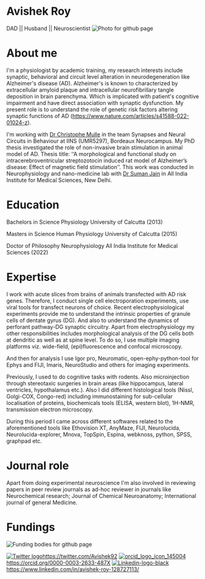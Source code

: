# Avishek Roy 
DAD || Husband || Neuroscientist
![Photo for github page](https://github.com/Avishek92/avishek.roy.github.io/assets/86578383/d7dabd2e-250f-4c0f-85d8-0a3564a73ba9)




# About me

I'm a physiologist by academic training, my research interests include synaptic, behavioral and circuit level alteration in neurodegeneration like Alzheimer's disease (AD).
Alzheimer's is known to characterized by extracellular amyloid plaque and intracellular neurofibrillary tangle deposition in brain parenchyma. Which is implicated with patient's cognitive impairment and have direct association with synaptic dysfunction. My present role is to understand the role of genetic risk factors altering synaptic functions of AD (https://www.nature.com/articles/s41588-022-01024-z).

I'm working with [Dr Christophe Mulle](https://iins.u-bordeaux.fr/MULLE#mem) in the team Synapses and Neural Circuits in Behaviour at IINS (UMR5297), Bordeaux Neurocampus. My PhD thesis investigated the role of non-invasive brain stimulation in animal model of AD. Thesis title: ‘‘A morphological and functional study on intracerebroventricular streptozotocin induced rat model of Alzheimer’s disease: Effect of magnetic field stimulation’’. This work was conducted in Neurophysiology and nano-medicine lab with [Dr Suman Jain](https://www.aiims.edu/index.php?option=com_content&view=article&id=669&Itemid=1502&lang=en) in All India Institute for Medical Sciences, New Delhi.


# Education

Bachelors in Science   Physiology   University of Calcutta (2013)

Masters in Science   Human Physiology   University of Calcutta (2015)

Doctor of Philosophy   Neurophysiology   All India Institute for Medical Sciences (2022)  


# Expertise
I work with acute slices from brains of animals transfected with AD risk genes. Therefore, I conduct single cell electroporation experiments, use viral tools for transfect neurons of choice. Recent electrophysiological experiments provide me to understand the intrinsic properties of granule cells of dentate gyrus (DG). And also to understand the dynamics of perforant pathway-DG synaptic circuitry. Apart from electrophysiology my other responsibilities includes morphological analysis of the DG cells both at dendritic as well as at spine level. To do so, I use multiple imaging platforms viz. wide-field, (epi)fluorescence and confocal microscopy. 

And then for analysis I use Igor pro, Neuromatic, open-ephy-python-tool for Ephys and FIJI, Imaris, NeuroStudio and others for imaging experiments.    

Previously, I used to do cognitive tasks with rodents. Also microinjection through stereotaxic surgeries in brain areas (like hippocampus, lateral ventricles, hypothalamus etc.). Also I did different histological tools (Nissl, Golgi-COX, Congo-red) including immunostaining for sub-cellular localisation of proteins, biochemicals tools (ELISA, western blot), 1H-NMR, transmission electron microscopy. 

During this period I came across different softwares related to the aforementioned tools like Ethovision XT, AnyMaze, FIJI, Neurolucida, Neurolucida-explorer, Mnova, TopSpin, Espina, webknoss, python, SPSS, graphpad etc.

# Journal role
Apart from doing experimental neuroscience I'm also involved in reviewing papers in peer review journals as ad-hoc reviewer in journals like Neurochemical research; Journal of Chemical Neuroanatomy; International journal of general Medicine.

# Fundings 
![Funding bodies for github page](https://github.com/Avishek92/avishek.roy.com/assets/86578383/9f59c506-78e0-422d-adca-9c64b1473976)



[![Twitter logo](https://github.com/Avishek92/avishek.roy.com/assets/86578383/69f56572-860d-48f0-8c18-3005dcb4e57f)](https://twitter.com/Avishek92)https://twitter.com/Avishek92  [![orcid_logo_icon_145004](https://github.com/Avishek92/avishek.roy.com/assets/86578383/de36c85a-412e-4fc0-9d7a-c7265435eac9)](https://orcid.org/0000-0003-2633-487X)https://orcid.org/0000-0003-2633-487X  [![Linkedin-logo-black](https://github.com/Avishek92/avishek.roy.com/assets/86578383/19d69607-51c8-4364-a657-0a08caf1b30a)](https://www.linkedin.com/in/avishek-roy-128727113/)https://www.linkedin.com/in/avishek-roy-128727113/


